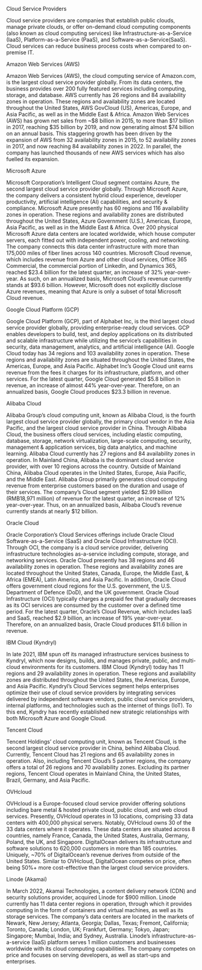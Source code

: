 Cloud Service Providers

Cloud service providers are companies that establish public clouds, manage private clouds, or offer on-demand cloud computing components (also known as cloud computing services) like Infrastructure-as-a-Service (IaaS), Platform-as-a-Service (PaaS), and Software-as-a-Service(SaaS). Cloud services can reduce business process costs when compared to on-premise IT.

Amazon Web Services (AWS)

Amazon Web Services (AWS), the cloud computing service of Amazon.com, is the largest cloud service provider globally. From its data centers, the business provides over 200 fully featured services including computing, storage, and database.
AWS currently has 26 regions and 84 availability zones in operation. These regions and availability zones are located throughout the United States, AWS GovCloud (US), Americas, Europe, and Asia Pacific, as well as in the Middle East & Africa.
Amazon Web Services (AWS) has grown net sales from ~$8 billion in 2015, to more than $17 billion in 2017, reaching $35 billion by 2019, and now generating almost $74 billion on an annual basis. This staggering growth has been driven by the expansion of AWS from 32 availability zones in 2015, to 52 availability zones in 2017, and now reaching 84 availability zones in 2022. In parallel, the company has launched thousands of new AWS services which has also fuelled its expansion.

Microsoft Azure

Microsoft Corporation’s Intelligent Cloud segment contains Azure, the second largest cloud service provider globally. Through Microsoft Azure, the company delivers a consistent hybrid cloud experience, developer productivity, artificial intelligence (AI) capabilities, and security & compliance.
Microsoft Azure presently has 60 regions and 116 availability zones in operation. These regions and availability zones are distributed throughout the United States, Azure Government (U.S.), Americas, Europe, Asia Pacific, as well as in the Middle East & Africa.
Over 200 physical Microsoft Azure data centers are located worldwide, which house computer servers, each fitted out with independent power, cooling, and networking. The company connects this data center infrastructure with more than 175,000 miles of fiber lines across 140 countries.
Microsoft Cloud revenue, which includes revenue from Azure and other cloud services, Office 365 Commercial, the commercial portion of LinkedIn, and Dynamics 365, reached $23.4 billion for the latest quarter, an increase of 32% year-over-year. As such, on an annualized basis, Microsoft Cloud’s revenue currently stands at $93.6 billion. However, Microsoft does not explicitly disclose Azure revenues, meaning that Azure is only a subset of total Microsoft Cloud revenue.

Google Cloud Platform (GCP)

Google Cloud Platform (GCP), part of Alphabet Inc, is the third largest cloud service provider globally, providing enterprise-ready cloud services. GCP enables developers to build, test, and deploy applications on its distributed and scalable infrastructure while utilizing the service’s capabilities in security, data management, analytics, and artificial intelligence (AI).
Google Cloud today has 34 regions and 103 availability zones in operation. These regions and availability zones are situated throughout the United States, the Americas, Europe, and Asia Pacific.
Alphabet Inc’s Google Cloud unit earns revenue from the fees it charges for its infrastructure, platform, and other services. For the latest quarter, Google Cloud generated $5.8 billion in revenue, an increase of almost 44% year-over-year. Therefore, on an annualized basis, Google Cloud produces $23.3 billion in revenue.

Alibaba Cloud

Alibaba Group’s cloud computing unit, known as Alibaba Cloud, is the fourth largest cloud service provider globally, the primary cloud vendor in the Asia Pacific, and the largest cloud service provider in China. Through Alibaba Cloud, the business offers cloud services, including elastic computing, database, storage, network virtualization, large-scale computing, security, management & application services, big data analytics, and machine learning.
Alibaba Cloud currently has 27 regions and 84 availability zones in operation. In Mainland China, Alibaba is the dominant cloud service provider, with over 10 regions across the country. Outside of Mainland China, Alibaba Cloud operates in the United States, Europe, Asia Pacific, and the Middle East.
Alibaba Group primarily generates cloud computing revenue from enterprise customers based on the duration and usage of their services. The company’s Cloud segment yielded $2.99 billion (RMB18,971 million) of revenue for the latest quarter, an increase of 12% year-over-year. Thus, on an annualized basis, Alibaba Cloud’s revenue currently stands at nearly $12 billion. 

Oracle Cloud

Oracle Corporation’s Cloud Services offerings include Oracle Cloud Software-as-a-Service (SaaS) and Oracle Cloud Infrastructure (OCI). Through OCI, the company is a cloud service provider, delivering infrastructure technologies as-a-service including compute, storage, and networking services.
Oracle Cloud presently has 38 regions and 46 availability zones in operation. These regions and availability zones are located throughout the United States, Canada, Europe, the Middle East, & Africa (EMEA), Latin America, and Asia Pacific. In addition, Oracle Cloud offers government cloud regions for the U.S. government, the U.S. Department of Defence (DoD), and the UK government.
Oracle Cloud Infrastructure (OCI) typically charges a prepaid fee that gradually decreases as its OCI services are consumed by the customer over a defined time period. For the latest quarter, Oracle’s Cloud Revenue, which includes IaaS and SaaS, reached $2.9 billion, an increase of 19% year-over-year. Therefore, on an annualized basis, Oracle Cloud produces $11.6 billion in revenue.

IBM Cloud (Kyndryl)

In late 2021, IBM spun off its managed infrastructure services business to Kyndryl, which now designs, builds, and manages private, public, and multi-cloud environments for its customers.
IBM Cloud (Kyndryl) today has 11 regions and 29 availability zones in operation. These regions and availability zones are distributed throughout the United States, the Americas, Europe, and Asia Pacific.
Kyndryl’s Cloud Services segment helps enterprises optimize their use of cloud service providers by integrating services delivered by independent software vendors, public cloud service providers, internal platforms, and technologies such as the internet of things (IoT). To this end, Kyndry has recently established new strategic relationships with both Microsoft Azure and Google Cloud.

Tencent Cloud

Tencent Holdings’ cloud computing unit, known as Tencent Cloud, is the second largest cloud service provider in China, behind Alibaba Cloud.
Currently, Tencent Cloud has 21 regions and 65 availability zones in operation. Also, including Tencent Cloud’s 5 partner regions, the company offers a total of 26 regions and 70 availability zones. Excluding its partner regions, Tencent Cloud operates in Mainland China, the United States, Brazil, Germany, and Asia Pacific.

OVHcloud

OVHcloud is a Europe-focused cloud service provider offering solutions including bare metal & hosted private cloud, public cloud, and web cloud services.
Presently, OVHcloud operates in 13 locations, comprising 33 data centers with 400,000 physical servers. Notably, OVHcloud owns 30 of the 33 data centers where it operates. These data centers are situated across 8 countries, namely France, Canada, the United States, Australia, Germany, Poland, the UK, and Singapore.
DigitalOcean delivers its infrastructure and software solutions to 620,000 customers in more than 185 countries. Uniquely, ~70% of DigitalOcean’s revenue derives from outside of the United States. Similar to OVHcloud, DigitalOcean competes on price, often being 50%+ more cost-effective than the largest cloud service providers.

Linode (Akamai) 

In March 2022, Akamai Technologies, a content delivery network (CDN) and security solutions provider, acquired Linode for $900 million.
Linode currently has 11 data center regions in operation, through which it provides computing in the form of containers and virtual machines, as well as its storage services. The company’s data centers are located in the markets of Newark, New Jersey; Atlanta, Georgia; Dallas, Texas; Fremont, California; Toronto, Canada; London, UK; Frankfurt, Germany; Tokyo, Japan; Singapore; Mumbai, India; and Sydney, Australia.
Linode’s infrastructure-as-a-service (IaaS) platform serves 1 million customers and businesses worldwide with its cloud computing capabilities. The company competes on price and focuses on serving developers, as well as start-ups and enterprises.